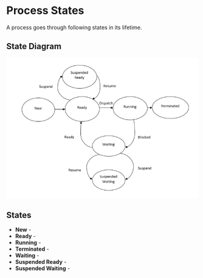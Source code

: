 # Process States

A process goes through following states in its lifetime.

## State Diagram
<img src="images/Process States.png"/>

## States
* **New** -
* **Ready** -
* **Running** -
* **Terminated** -
* **Waiting** -
* **Suspended Ready** -
* **Suspended Waiting** -
